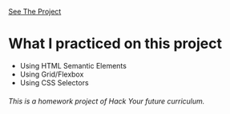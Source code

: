 <a href="https://mahlafdf.github.io/digital-resume"> See The Project </a>

<h1>What I practiced on this project</h1>
<ul>
  <li>Using HTML Semantic Elements</li>
  <li> Using Grid/Flexbox</li>
  <li>Using CSS Selectors</li>
</ul>
<h6>This is a homework project of Hack Your future curriculum.</h6>

